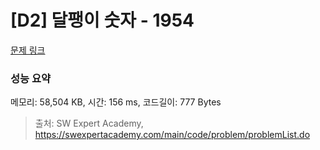 # [D2] 달팽이 숫자 - 1954 

[문제 링크](https://swexpertacademy.com/main/code/problem/problemDetail.do?contestProbId=AV5PobmqAPoDFAUq) 

### 성능 요약

메모리: 58,504 KB, 시간: 156 ms, 코드길이: 777 Bytes



> 출처: SW Expert Academy, https://swexpertacademy.com/main/code/problem/problemList.do